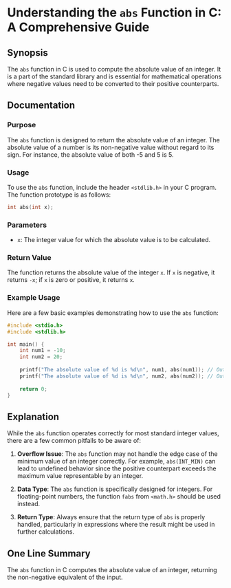 <!--
Meta Description: # Understanding the `abs` Function in C: A Comprehensive Guide ## Synopsis The `abs` function in C is used to compute the absolute value of an integer...
Meta Keywords: abs, value, function, absolute, integer
-->

# Understanding the `abs` Function in C: A Comprehensive Guide

## Synopsis
The `abs` function in C is used to compute the absolute value of an integer. It is a part of the standard library and is essential for mathematical operations where negative values need to be converted to their positive counterparts.

## Documentation

### Purpose
The `abs` function is designed to return the absolute value of an integer. The absolute value of a number is its non-negative value without regard to its sign. For instance, the absolute value of both -5 and 5 is 5.

### Usage
To use the `abs` function, include the header `<stdlib.h>` in your C program. The function prototype is as follows:

```c
int abs(int x);
```

### Parameters
- `x`: The integer value for which the absolute value is to be calculated.

### Return Value
The function returns the absolute value of the integer `x`. If `x` is negative, it returns `-x`; if `x` is zero or positive, it returns `x`.

### Example Usage
Here are a few basic examples demonstrating how to use the `abs` function:

```c
#include <stdio.h>
#include <stdlib.h>

int main() {
    int num1 = -10;
    int num2 = 20;
    
    printf("The absolute value of %d is %d\n", num1, abs(num1)); // Output: 10
    printf("The absolute value of %d is %d\n", num2, abs(num2)); // Output: 20
    
    return 0;
}
```

## Explanation
While the `abs` function operates correctly for most standard integer values, there are a few common pitfalls to be aware of:

1. **Overflow Issue**: The `abs` function may not handle the edge case of the minimum value of an integer correctly. For example, `abs(INT_MIN)` can lead to undefined behavior since the positive counterpart exceeds the maximum value representable by an integer.

2. **Data Type**: The `abs` function is specifically designed for integers. For floating-point numbers, the function `fabs` from `<math.h>` should be used instead.

3. **Return Type**: Always ensure that the return type of `abs` is properly handled, particularly in expressions where the result might be used in further calculations.

## One Line Summary
The `abs` function in C computes the absolute value of an integer, returning the non-negative equivalent of the input.